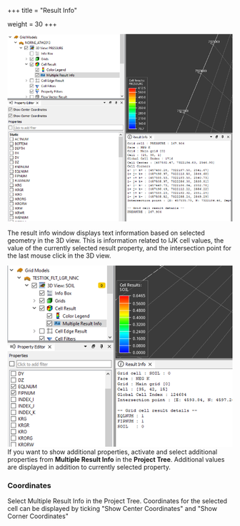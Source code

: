 +++
title = "Result Info"

weight = 30
+++

![Legend Configuration](/images/3d-main-window/result-info.png)


The result info window displays text information based on selected geometry in the 3D view. This is information related to IJK cell values, the value of the currently selected result property, and the intersection point for the last mouse click in the 3D view.


![Multiple Result Info](/images/3d-main-window/multiple-result-info.png)
If you want to show additional properties, activate and select additional properties from **Multiple Result Info** in the **Project Tree**. Additional values are displayed in addition to currently selected property.

### Coordinates
Select Multiple Result Info in the Project Tree. Coordinates for the selected cell can be displayed by ticking "Show Center Coordinates" and "Show Corner Coordinates"